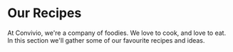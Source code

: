 # Our Recipes

At Convivio, we're a company of foodies. We love to cook, and love to eat. In this section we'll gather some of our favourite recipes and ideas.

